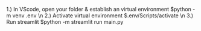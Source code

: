 1.) In VScode, open your folder & establish an virtual environment $python -m venv .env \n
2.) Activate virtual environment $.env/Scripts/activate \n
3.) Run streamlit $python -m streamlit run main.py
